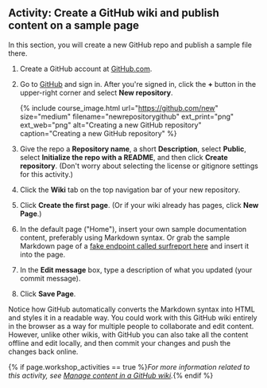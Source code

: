 ## <i class="fa fa-user-circle"></i> Activity: Create a GitHub wiki and publish content on a sample page

In this section, you will create a new GitHub repo and publish a sample file there.

1.  Create a GitHub account at [GitHub.com](http://github.com).
2.  Go to [GitHub](https://github.com) and sign in. After you're signed in, click the **+** button in the upper-right corner and select **New repository**.

    {% include course_image.html url="https://github.com/new" size="medium" filename="newrepositorygithub" ext_print="png" ext_web="png" alt="Creating a new GitHub repository" caption="Creating a new GitHub repository" %}

3.  Give the repo a **Repository name**, a short **Description**, select **Public**, select **Initialize the repo with a README**, and then click **Create repository**. (Don't worry about selecting the license or gitignore settings for this activity.)
4.  Click the **Wiki** tab on the top navigation bar of your new repository.
5.  Click **Create the first page**. (Or if your wiki already has pages, click **New Page**.)
6.  In the default page ("Home"), insert your own sample documentation content, preferably using Markdown syntax. Or grab the sample Markdown page of a <a href="https://idratherbewriting.com/learnapidoc/assets/files/surfreportendpointdoc.md">fake endpoint called surfreport here</a> and insert it into the page.
6.  In the **Edit message** box, type a description of what you updated (your commit message).
7.  Click **Save Page**.

Notice how GitHub automatically converts the Markdown syntax into HTML and styles it in a readable way. You could work with this GitHub wiki entirely in the browser as a way for multiple people to collaborate and edit content. However, unlike other wikis, with GitHub you can also take all the content offline and edit locally, and then commit your changes and push the changes back online.

{% if page.workshop_activities == true %}*For more information related to this activity, see [Manage content in a GitHub wiki](pubapis_github_wikis.html).*{% endif %}
